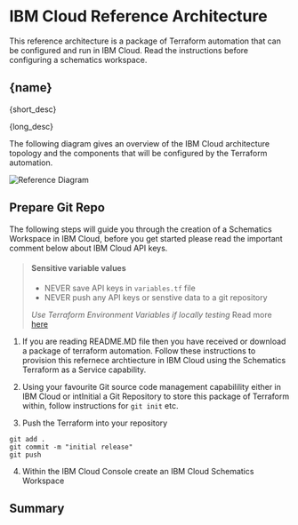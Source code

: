 # IBM Cloud Reference Architecture

This reference architecture is a package of Terraform automation that can be configured and run in IBM Cloud. Read the instructions before configuring a schematics workspace.

## {name}

{short_desc}

{long_desc}

The following diagram gives an overview of the IBM Cloud architecture topology and the components that will be configured by the Terraform automation.

![Reference Diagram](./{diagram})

## Prepare Git Repo

The following steps will guide you through the creation of a Schematics Workspace in IBM Cloud, before you get started please read the important comment below about IBM Cloud API keys.

> #### Sensitive variable values
>
> - NEVER save API keys in `variables.tf` file
> - NEVER push any API keys or senstive data to a git repository
>
>  *Use Terraform Environment Variables if locally testing* Read more [here](https://www.terraform.io/docs/language/values/variables.html#environment-variables)

1. If you are reading README.MD file then you have received or download a package of terraform automation. Follow these instructions to provision this refernece archtiecture in IBM Cloud using the Schematics Terraform as a Service capability.

2. Using your favourite Git source code management capabilility either in IBM Cloud or intInitial a Git Repository to store this package of Terraform within, follow instructions for `git init` etc.

3. Push the Terraform into your repository

```
git add .
git commit -m "initial release"
git push
```

4. Within the IBM Cloud Console create an IBM Cloud Schematics Workspace


## Summary

